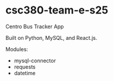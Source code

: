 # csc380-team-e-s25

Centro Bus Tracker App

Built on Python, MySQL, and React.js.  

Modules:

- mysql-connector
- requests
- datetime